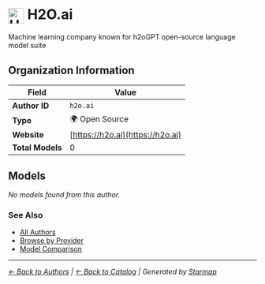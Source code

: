 # <img src="https://raw.githubusercontent.com/agentstation/starmap/master/internal/embedded/logos/h2o.ai.svg" alt="H2O.ai" width="32" height="32" style="vertical-align: middle;"> H2O.ai
  
  
Machine learning company known for h2oGPT open-source language model suite
  
  
## Organization Information
  
| Field | Value |
|---------|---------|
| **Author ID** | `h2o.ai` |
| **Type** | 🌍 Open Source |
| **Website** | [https://h2o.ai](https://h2o.ai) |
| **Total Models** | 0 |

  
## Models
  
*No models found from this author.*
  
### See Also
  
- [All Authors](../)
- [Browse by Provider](../../providers/)
- [Model Comparison](../../models/)
  
---
*_[← Back to Authors](../) | [← Back to Catalog](../../) | Generated by [Starmap](https://github.com/agentstation/starmap)_*